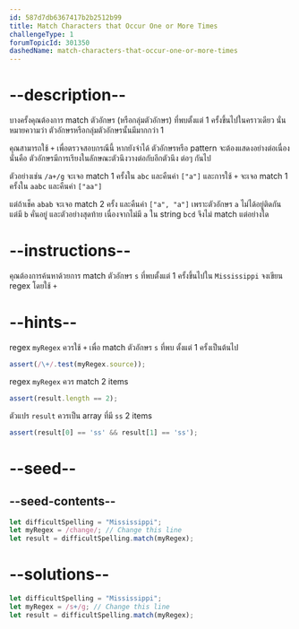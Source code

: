 ```yaml
---
id: 587d7db6367417b2b2512b99
title: Match Characters that Occur One or More Times
challengeType: 1
forumTopicId: 301350
dashedName: match-characters-that-occur-one-or-more-times
---
```


# --description--

บางครั้งคุณต้องการ match ตัวอักษร (หรือกลุ่มตัวอักษร) ที่พบตั้งแต่ 1 ครั้งขึ้นไปในคราวเดียว นั่นหมายความว่า ตัวอักษรหรือกลุ่มตัวอักษรนั้นมีมากกว่า 1

คุณสามารถใช้ `+` เพื่อตรวจสอบกรณีนี้ หากยังจำได้ ตัวอักษรหรือ pattern จะต้องแสดงอย่างต่อเนื่อง นั่นคือ ตัวอักษรมีการเรียงในลักษณะตัวนึงวางต่อกับอีกตัวนึง ต่อๆ กันไป

ตัวอย่างเช่น `/a+/g` จะเจอ match 1 ครั้งใน `abc` และคืนค่า `["a"]` และการใช้ `+` จะเจอ match 1 ครั้งใน `aabc` และคืนค่า `["aa"]`

แต่ถ้าเช็ค `abab` จะเจอ match 2 ครั้ง และคืนค่า `["a", "a"]` เพราะตัวอักษร `a` ไม่ได้อยู่ติดกัน แต่มี `b` คั่นอยู่ และตัวอย่างสุดท้าย เนื่องจากไม่มี `a` ใน string `bcd` จึงไม่ match แต่อย่างใด 

# --instructions--

คุณต้องการค้นหาด้วยการ match ตัวอักษร `s` ที่พบตั้งแต่ 1 ครั้งขึ้นไปใน `Mississippi` จงเขียน regex โดยใช้ `+`

# --hints--

regex `myRegex` ควรใช้ `+` เพื่อ match ตัวอักษร `s` ที่พบ ตั้งแต่ 1 ครั้งเป็นต้นไป

```js
assert(/\+/.test(myRegex.source));
```

regex `myRegex` ควร match 2 items

```js
assert(result.length == 2);
```

ตัวแปร `result` ควรเป็น array ที่มี `ss` 2 items

```js
assert(result[0] == 'ss' && result[1] == 'ss');
```

# --seed--

## --seed-contents--

```js
let difficultSpelling = "Mississippi";
let myRegex = /change/; // Change this line
let result = difficultSpelling.match(myRegex);
```

# --solutions--

```js
let difficultSpelling = "Mississippi";
let myRegex = /s+/g; // Change this line
let result = difficultSpelling.match(myRegex);
```
